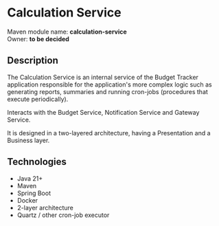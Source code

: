 # Calculation Service

Maven module name: __calculation-service__\
Owner: __to be decided__

## Description

The Calculation Service is an internal service of the Budget Tracker application responsible for 
the application's more complex logic such as generating reports, summaries and running cron-jobs 
(procedures that execute periodically).

Interacts with the Budget Service, Notification Service and Gateway Service.

It is designed in a two-layered architecture, having a Presentation and a Business layer.

## Technologies
- Java 21+
- Maven
- Spring Boot
- Docker
- 2-layer architecture
- Quartz / other cron-job executor
